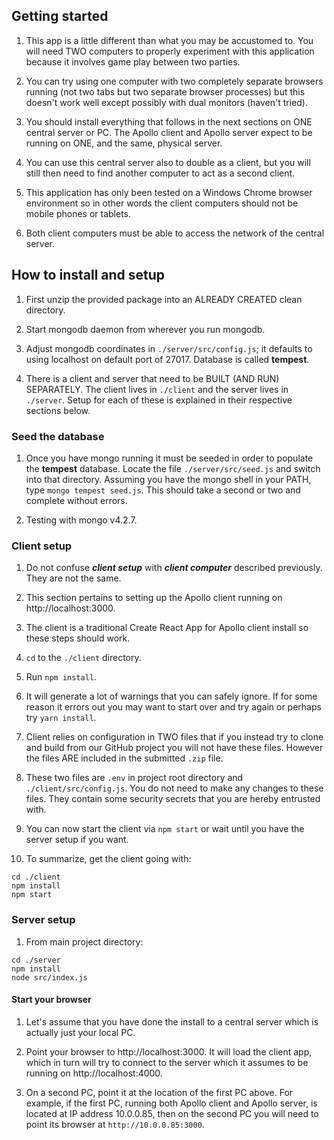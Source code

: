 ## Getting started

1. This app is a little different than what you may be accustomed to. You
will need TWO computers to properly experiment with this application because
it involves game play between two parties.

1. You can try using one computer with two completely separate browsers running
(not two tabs but two separate browser processes) but this doesn't work well except
possibly with dual monitors (haven't tried).

1. You should install everything that follows in the next sections on ONE
central server or PC. The Apollo client and Apollo server expect to be running
on ONE, and the same, physical server.

1. You can use this central server also to double as a client, but you will
still then need to find another computer to act as a second client.

1. This application
has only been tested on a Windows Chrome browser environment so in other words
the client computers should not be mobile phones or tablets.

1. Both client computers must be able to access the network of the central
server.

## How to install and setup

1. First unzip the provided package into an ALREADY CREATED clean directory.

1. Start mongodb daemon from wherever you run mongodb.

1. Adjust mongodb coordinates in ```./server/src/config.js```; it defaults to using
localhost on default port of 27017. Database is called **tempest**.

1. There is a client and server that need to be BUILT (AND RUN) SEPARATELY. The client lives
in ```./client``` and the server lives in ```./server```. Setup for each of these is explained
in their respective sections below.

### Seed the database

1. Once you have mongo running it must be seeded in order to populate the **tempest**
database. Locate the file ```./server/src/seed.js``` and switch into that directory.
Assuming you have the mongo shell in your PATH, type ```mongo tempest seed.js```. This
should take a second or two and complete without errors.

1. Testing with mongo v4.2.7.

### Client setup

1. Do not confuse ***client setup*** with ***client computer*** described previously. They
are not the same.

1. This section pertains to setting up the Apollo client running on http://localhost:3000.

1. The client is a traditional Create React App for Apollo client install so these steps should work.

1. ```cd``` to the ```./client``` directory.

1. Run ```npm install```.

1. It will generate a lot of warnings that you can safely ignore. If for some reason
it errors out you may want to start over and try again or perhaps try ```yarn install```.

1. Client relies on configuration in TWO files that if you instead try to clone and build
from our GitHub project you will not have these files. However the files ARE included in the
submitted ```.zip``` file.

1. These two files are ```.env``` in project root directory and ```./client/src/config.js```.
You do not need to make any changes to these files. They contain some security secrets that
you are hereby entrusted with.

1. You can now start the client via ```npm start``` or wait until you have the server setup
if you want. 

1. To summarize, get the client going with:

```
cd ./client
npm install
npm start
```

### Server setup

1. From main project directory:

```
cd ./server
npm install
node src/index.js
```

#### Start your browser

1. Let's assume that you have done the install to a central server which is actually
just your local PC.

1.  Point your browser to http://localhost:3000. It will load the client app,
which in turn will try to connect to the server which it assumes to be
running on http://localhost:4000.

1. On a second PC, point it at the location of the first PC above. For example, if
the first PC, running both Apollo client and Apollo server, is located at
IP address 10.0.0.85, then on the second PC you will need to point its browser at ```http://10.0.0.85:3000```.

